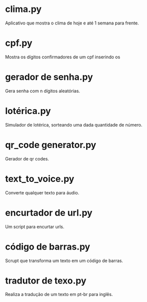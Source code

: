 # clima.py
Aplicativo que mostra o clima de hoje e até 1 semana para frente.
# cpf.py
Mostra os dígitos confirmadores de um cpf inserindo os 
# gerador de senha.py
Gera senha com n dígitos aleatórias.
# lotérica.py
Simulador de lotérica, sorteando uma dada quantidade de número.
# qr_code generator.py
Gerador de qr codes.
# text_to_voice.py
Converte qualquer texto para áudio.
# encurtador de url.py
Um script para encurtar urls.
# código de barras.py
Scrupt que transforma um texto em um código de barras.
# tradutor de texo.py
Realiza a tradução de um texto em pt-br para inglês.

